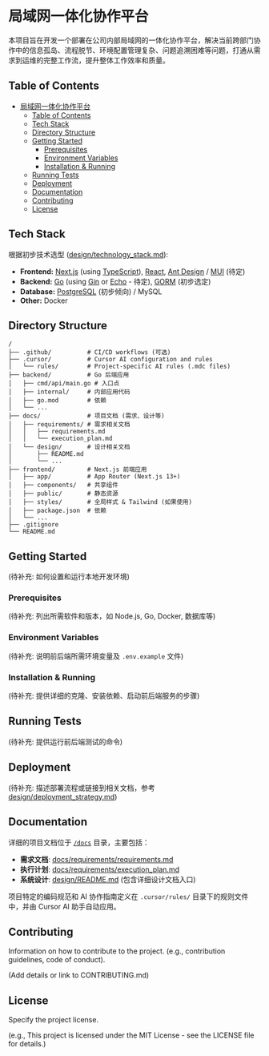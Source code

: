 # 局域网一体化协作平台

<!-- Add badges here: build status, coverage, license, etc. -->
<!-- Example: [![Build Status](...)](...) -->

本项目旨在开发一个部署在公司内部局域网的一体化协作平台，解决当前跨部门协作中的信息孤岛、流程脱节、环境配置管理复杂、问题追溯困难等问题，打通从需求到运维的完整工作流，提升整体工作效率和质量。

## Table of Contents

- [局域网一体化协作平台](#局域网一体化协作平台)
  - [Table of Contents](#table-of-contents)
  - [Tech Stack](#tech-stack)
  - [Directory Structure](#directory-structure)
  - [Getting Started](#getting-started)
    - [Prerequisites](#prerequisites)
    - [Environment Variables](#environment-variables)
    - [Installation \& Running](#installation--running)
  - [Running Tests](#running-tests)
  - [Deployment](#deployment)
  - [Documentation](#documentation)
  - [Contributing](#contributing)
  - [License](#license)

## Tech Stack

根据初步技术选型 ([design/technology_stack.md](design/technology_stack.md)):

*   **Frontend:** [Next.js](https://nextjs.org/) (using [TypeScript](https://www.typescriptlang.org/)), [React](https://reactjs.org/), [Ant Design](https://ant.design/) / [MUI](https://mui.com/) (待定)
*   **Backend:** [Go](https://golang.org/) (using [Gin](https://gin-gonic.com/) or [Echo](https://echo.labstack.com/) - 待定), [GORM](https://gorm.io/) (初步选定)
*   **Database:** [PostgreSQL](https://www.postgresql.org/) (初步倾向) / MySQL
*   **Other:** Docker

## Directory Structure

```
/
├── .github/          # CI/CD workflows (可选)
├── .cursor/          # Cursor AI configuration and rules
│   └── rules/        # Project-specific AI rules (.mdc files)
├── backend/          # Go 后端应用
│   ├── cmd/api/main.go # 入口点
│   ├── internal/     # 内部应用代码
│   ├── go.mod        # 依赖
│   └── ...
├── docs/             # 项目文档 (需求、设计等)
│   ├── requirements/ # 需求相关文档
│   │   ├── requirements.md
│   │   └── execution_plan.md
│   └── design/       # 设计相关文档
│       ├── README.md
│       └── ...
├── frontend/         # Next.js 前端应用
│   ├── app/          # App Router (Next.js 13+)
│   ├── components/   # 共享组件
│   ├── public/       # 静态资源
│   ├── styles/       # 全局样式 & Tailwind (如果使用)
│   ├── package.json  # 依赖
│   └── ...
├── .gitignore
└── README.md
```

## Getting Started

(待补充: 如何设置和运行本地开发环境)

### Prerequisites

(待补充: 列出所需软件和版本，如 Node.js, Go, Docker, 数据库等)

### Environment Variables

(待补充: 说明前后端所需环境变量及 `.env.example` 文件)

### Installation & Running

(待补充: 提供详细的克隆、安装依赖、启动前后端服务的步骤)

## Running Tests

(待补充: 提供运行前后端测试的命令)

## Deployment

(待补充: 描述部署流程或链接到相关文档，参考 [design/deployment_strategy.md](design/deployment_strategy.md))

## Documentation

详细的项目文档位于 [`/docs`](./docs/) 目录，主要包括：

*   **需求文档**: [docs/requirements/requirements.md](docs/requirements/requirements.md)
*   **执行计划**: [docs/requirements/execution_plan.md](docs/requirements/execution_plan.md)
*   **系统设计**: [design/README.md](design/README.md) (包含详细设计文档入口)

项目特定的编码规范和 AI 协作指南定义在 `.cursor/rules/` 目录下的规则文件中，并由 Cursor AI 助手自动应用。

## Contributing

Information on how to contribute to the project. (e.g., contribution guidelines, code of conduct).

(Add details or link to CONTRIBUTING.md)

## License

Specify the project license.

(e.g., This project is licensed under the MIT License - see the LICENSE file for details.) 